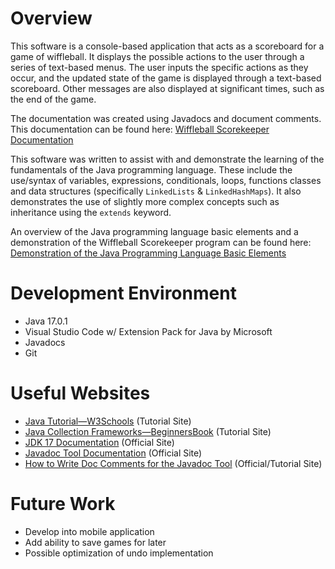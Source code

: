 # Overview
This software is a console-based application that acts as a scoreboard for a game of wiffleball. It displays the possible actions to the user through a series of text-based menus. The user inputs the specific actions as they occur, and the updated state of the game is displayed through a text-based scoreboard. Other messages are also displayed at significant times, such as the end of the game. 

The documentation was created using Javadocs and document comments. This documentation can be found here: [Wiffleball Scorekeeper Documentation](./docs/index.html)

This software was written to assist with and demonstrate the learning of the fundamentals of the Java programming language. These include the use/syntax of variables, expressions, conditionals, loops, functions classes and data structures (specifically <code>LinkedLists</code> & <code>LinkedHashMaps</code>). It also demonstrates the use of slightly more complex concepts such as inheritance using the <code>extends</code> keyword. 

An overview of the Java programming language basic elements and a demonstration of the Wiffleball Scorekeeper program can be found here: [Demonstration of the Java Programming Language Basic Elements](https://youtu.be/4SbYktCSE8c)

# Development Environment
* Java 17.0.1
* Visual Studio Code w/ Extension Pack for Java by Microsoft
* Javadocs
* Git

# Useful Websites
* [Java Tutorial—W3Schools](https://www.w3schools.com/java/default.asp) (Tutorial Site)
* [Java Collection Frameworks—BeginnersBook](https://beginnersbook.com/java-collections-tutorials/) (Tutorial Site)
* [JDK 17 Documentation](https://docs.oracle.com/en/java/javase/17/index.html) (Official Site)
* [Javadoc Tool Documentation](https://www.oracle.com/java/technologies/javase/javadoc-tool.html) (Official Site)
* [How to Write Doc Comments for the Javadoc Tool](https://www.oracle.com/technical-resources/articles/java/javadoc-tool.html) (Official/Tutorial Site)

# Future Work
* Develop into mobile application
* Add ability to save games for later
* Possible optimization of undo implementation